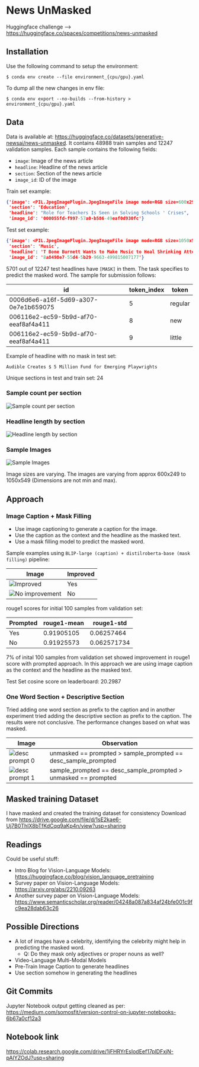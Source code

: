 # News UnMasked
Huggingface challenge --> https://huggingface.co/spaces/competitions/news-unmasked

## Installation

Use the following command to setup the environment:

`$ conda env create --file environment_{cpu/gpu}.yaml`

To dump all the new changes in env file:

`$ conda env export --no-builds --from-history > environment_{cpu/gpu}.yaml`

## Data

Data is available at: https://huggingface.co/datasets/generative-newsai/news-unmasked.
It contains 48988 train samples and 12247 validation samples.
Each sample contains the following fields:
- `image`: Image of the news article
- `headline`: Headline of the news article
- `section`: Section of the news article
- `image_id`: ID of the image

Train set example:
```json
{'image': <PIL.JpegImagePlugin.JpegImageFile image mode=RGB size=600x295>,
 'section': 'Education',
 'headline': "Role for Teachers Is Seen in Solving Schools ' Crises",
 'image_id': '000055fd-f997-57a0-b586-49eaf0d930fc'}
```

Test set example:
```json
{'image': <PIL.JpegImagePlugin.JpegImageFile image mode=RGB size=1050x549>,
 'section': 'Music',
 'headline': 'T Bone Burnett Wants to Make Music to Heal Shrinking Attention Spans',
 'image_id': '8a8498e7-55d4-5b29-9663-499815007177'}
```

5701 out of 12247 test headlines have `[MASK]` in them. The task specifies to predict the masked word.
The sample for submission follows:
<!-- table in markdown -->
| id | token_index | token |
| --- | --- | --- |
| 0006d6e6-a16f-5d69-a307-0e7e1b659075 | 5 | regular |
| 006116e2-ec59-5b9d-af70-eeaf8af4a411 | 8 | new |
| 006116e2-ec59-5b9d-af70-eeaf8af4a411 | 9 | little |

Example of headline with no mask in test set:

`Audible Creates $ 5 Million Fund for Emerging Playwrights`

Unique sections in test and train set: 24

### Sample count per section
<!-- Include image -->
![Sample count per section](./images/count_by_section.png)

### Headline length by section
![Headline length by section](./images/headline_length_by_section.png)

### Sample Images
![Sample Images](./images/sample_images.png)

Image sizes are varying. The images are varying from approx 600x249 to 1050x549 (Dimensions are not min and max).

## Approach

### Image Caption + Mask Filling
- Use image captioning to generate a caption for the image.
- Use the caption as the context and the headline as the masked text.
- Use a mask filling model to predict the masked word.

Sample examples using `BLIP-large (caption) + distilroberta-base (mask filling)` pipeline:

| Image | Improved |
| --- | --- |
| ![Improved](./images/example_caption_mask_fill_0.png) | Yes |
| ![No improvement](./images/example_caption_mask_fill_1.png) | No |

rouge1 scores for initial 100 samples from validation set:

| Prompted | rouge1-mean | rouge1-std |
| --- | --- | --- |
| Yes | 0.91905105 | 0.06257464 |
| No | 0.91925573 | 0.062571734 |

7% of inital 100 samples from validation set showed improvement in rouge1 score with prompted approach. In this approach we are using image caption as the context and the headline as the masked text.

Test Set cosine score on leaderboard: 20.2987

### One Word Section + Descriptive Section
Tried adding one word section as prefix to the caption and in another experiment tried adding the descriptive section as prefix to the caption. The results were not conclusive. The performance changes based on what was masked.

| Image | Observation |
| --- | --- |
| ![desc prompt 0](./images/desc_prompt_0.png) | unmasked == prompted > sample_prompted == desc_sample_prompted |
| ![desc prompt 1](./images/desc_prompt_1.png) | sample_prompted == desc_sample_prompted > unmasked == prompted |

## Masked training Dataset
I have masked and created the training dataset for consistency
Download from https://drive.google.com/file/d/1sE2kae6-Uj7B0ThIX8bTfKdCqq9aKp4n/view?usp=sharing

## Readings
Could be useful stuff:
- Intro Blog for Vision-Language Models: https://huggingface.co/blog/vision_language_pretraining
- Survey paper on Vision-Language Models: https://arxiv.org/abs/2210.09263
- Another survey paper on Vision-Language Models: https://www.semanticscholar.org/reader/04248a087a834af24bfe001c9fc9ea28dab63c26

## Possible Directions
- A lot of images have a celebrity, identifying the celebrity might help in predicting the masked word.
    - Q: Do they mask only adjectives or proper nouns as well?
- Video-Language Multi-Modal Models
- Pre-Train Image Caption to generate headlines
- Use section somehow in generating the headlines

## Git Commits
Jupyter Notebook output getting cleaned as per: https://medium.com/somosfit/version-control-on-jupyter-notebooks-6b67a0cf12a3

## Notebook link
https://colab.research.google.com/drive/1jFHRYrEsIodEef17plDFxjN-pAlYZOdJ?usp=sharing
